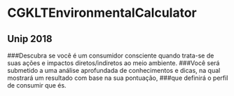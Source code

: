 # CGKLTEnvironmentalCalculator
## Unip 2018

###Descubra se você é um consumidor consciente quando trata-se de suas ações e impactos diretos/indiretos ao meio ambiente.
###Você será submetido a uma análise aprofundada de conhecimentos e dicas, na qual mostrará um resultado com base na sua pontuação, ###que definirá o perfil de consumir que és.